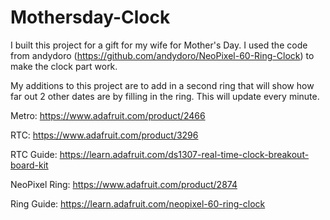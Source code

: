 # Mothersday-Clock

I built this project for a gift for my wife for Mother's Day.  I used the code from andydoro (https://github.com/andydoro/NeoPixel-60-Ring-Clock) to make the clock part work.  

My additions to this project are to add in a second ring that will show how far out 2 other dates are by filling in the ring.  This will update every minute.

Metro: https://www.adafruit.com/product/2466

RTC: https://www.adafruit.com/product/3296

RTC Guide: https://learn.adafruit.com/ds1307-real-time-clock-breakout-board-kit

NeoPixel Ring: https://www.adafruit.com/product/2874

Ring Guide: https://learn.adafruit.com/neopixel-60-ring-clock
